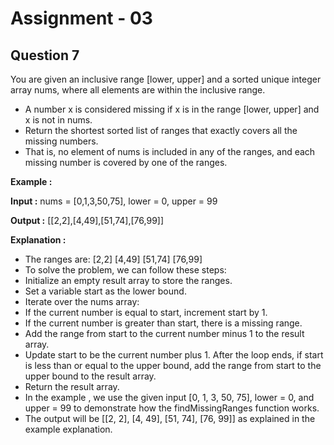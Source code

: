 # **Assignment - 03**
## **Question 7**
You are given an inclusive range [lower, upper] and a sorted unique integer array nums, where all elements are within the inclusive range.
- A number x is considered missing if x is in the range [lower, upper] and x is not in
nums.
- Return the shortest sorted list of ranges that exactly covers all the missing numbers. 
- That is, no element of nums is included in any of the ranges, and each missing number is covered by one of the ranges.

**Example :**

**Input :** nums = [0,1,3,50,75], lower = 0, upper = 99

**Output :** [[2,2],[4,49],[51,74],[76,99]]

**Explanation :** 
- The ranges are:
[2,2]
[4,49]
[51,74]
[76,99]
- To solve the problem, we can follow these steps:
- Initialize an empty result array to store the ranges.
- Set a variable start as the lower bound.
- Iterate over the nums array:
- If the current number is equal to start, increment start by 1.
- If the current number is greater than start, there is a missing range. 
- Add the range from start to the current number minus 1 to the result array. 
- Update start to be the current number plus 1.
After the loop ends, if start is less than or equal to the upper bound, add the range from start to the upper bound to the result array.
- Return the result array.
- In the example , we use the given input [0, 1, 3, 50, 75], lower = 0, and upper = 99 to demonstrate how the findMissingRanges function works. 
- The output will be [[2, 2], [4, 49], [51, 74], [76, 99]] as explained in the example explanation.




